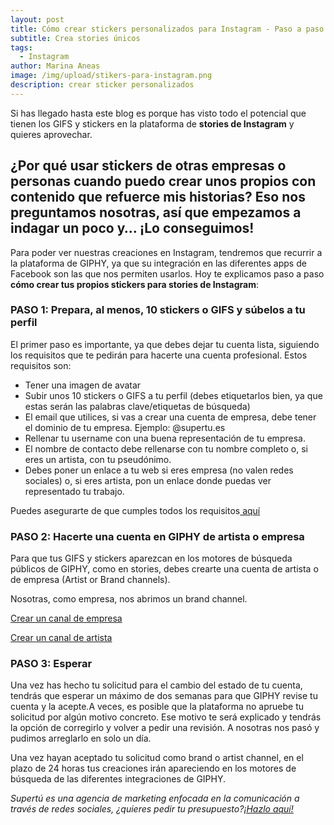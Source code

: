 ```yaml
---
layout: post
title: Cómo crear stickers personalizados para Instagram - Paso a paso
subtitle: Crea stories únicos
tags:
  - Instagram
author: Marina Aneas
image: /img/upload/stikers-para-instagram.png
description: crear sticker personalizados
---
```

Si has llegado hasta este blog es porque has visto todo el potencial que tienen los GIFS y stickers en la plataforma de **stories de Instagram** y quieres aprovechar. 

## ¿Por qué usar stickers de otras empresas o personas cuando puedo crear unos propios con contenido que refuerce mis historias? Eso nos preguntamos nosotras, así que empezamos a indagar un poco y… ¡Lo conseguimos!

Para poder ver nuestras creaciones en Instagram, tendremos que recurrir a la plataforma de GIPHY, ya que su integración en las diferentes apps de Facebook son las que nos permiten usarlos. Hoy te explicamos paso a paso **cómo crear tus propios stickers para stories de Instagram**:

### PASO 1: Prepara, al menos, 10 stickers o GIFS y súbelos a tu perfil

El primer paso es importante, ya que debes dejar tu cuenta lista, siguiendo los requisitos que te pedirán para hacerte una cuenta profesional. Estos requisitos son:

* Tener una imagen de avatar
* Subir unos 10 stickers o GIFS a tu perfil (debes etiquetarlos bien, ya que estas serán las palabras clave/etiquetas de búsqueda)
* El email que utilices, si vas a crear una cuenta de empresa, debe tener el dominio de tu empresa. Ejemplo: @supertu.es
* Rellenar tu username con una buena representación de tu empresa.
* El nombre de contacto debe rellenarse con tu nombre completo o, si eres un artista, con tu pseudónimo.
* Debes poner un enlace a tu web si eres empresa (no valen redes sociales) o, si eres artista, pon un enlace donde puedas ver representado tu trabajo.

Puedes asegurarte de que cumples todos los requisitos[ aquí](https://support.giphy.com/hc/en-us/articles/360020433711-Essential-Tips-For-Submitting-A-Brand-or-Artist-Application-)

### PASO 2: Hacerte una cuenta en GIPHY de artista o empresa

Para que tus GIFS y stickers aparezcan en los motores de búsqueda públicos de GIPHY, como en stories, debes crearte una cuenta de artista o de empresa (Artist or Brand channels).

Nosotras, como empresa, nos abrimos un brand channel.

[Crear un canal de empresa](https://support.giphy.com/hc/en-us/articles/360019977992-Apply-For-A-Brand-Channel)

[Crear un canal de artista](https://support.giphy.com/hc/en-us/articles/360020026512-Apply-For-An-Artist-Channel)

### PASO 3: Esperar

Una vez has hecho tu solicitud para el cambio del estado de tu cuenta, tendrás que esperar un máximo de dos semanas para que GIPHY revise tu cuenta y la acepte.A veces, es posible que la plataforma no apruebe tu solicitud por algún motivo concreto. Ese motivo te será explicado y tendrás la opción de corregirlo y volver a pedir una revisión. A nosotras nos pasó y pudimos arreglarlo en solo un día.

Una vez hayan aceptado tu solicitud como brand o artist channel, en el plazo de 24 horas tus creaciones irán apareciendo en los motores de búsqueda de las diferentes integraciones de GIPHY.

*Supertú es una agencia de marketing enfocada en la comunicación a través de redes sociales, ¿quieres pedir tu presupuesto?[¡Hazlo aquí!](https://supertu.es/contact)*